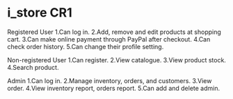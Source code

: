 # i_store CR1
Registered User
  1.Can log in.
  2.Add, remove and edit products at shopping cart.
  3.Can make online payment through PayPal after checkout.
  4.Can check order history.
  5.Can change their profile setting.

Non-registered User
  1.Can register.
  2.View catalogue.
  3.View product stock.
  4.Search product.
  
Admin
  1.Can log in.
  2.Manage inventory, orders, and customers.
  3.View order.
  4.View inventory report, orders report.
  5.Can add and delete admin.
